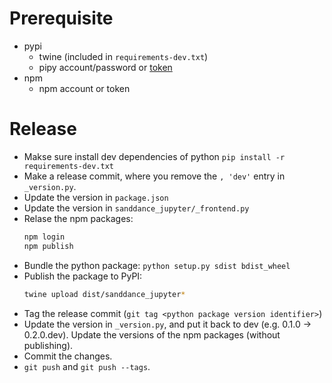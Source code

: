 # Prerequisite
- pypi 
    - twine (included in `requirements-dev.txt`)
    - pipy account/password or [token](https://github.com/microsoft/SandDance/tree/master/packages)
- npm
    - npm account or token

# Release
- Makse sure install dev dependencies of python `pip install -r requirements-dev.txt`
- Make a release commit, where you remove the `, 'dev'` entry in `_version.py`.
- Update the version in `package.json`
- Update the version in `sanddance_jupyter/_frontend.py`
- Relase the npm packages:
  ```bash
  npm login
  npm publish
  ```
- Bundle the python package: `python setup.py sdist bdist_wheel`
- Publish the package to PyPI:
  ```bash
  twine upload dist/sanddance_jupyter*
  ```
- Tag the release commit (`git tag <python package version identifier>`)
- Update the version in `_version.py`, and put it back to dev (e.g. 0.1.0 -> 0.2.0.dev).
  Update the versions of the npm packages (without publishing).
- Commit the changes.
- `git push` and `git push --tags`.